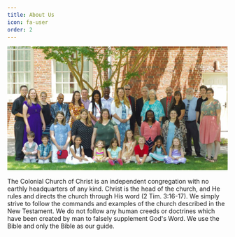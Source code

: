```yaml
---
title: About Us
icon: fa-user
order: 2
---
```


<a href="#" class="image featured"><img src="assets/images/CCoCGroup.jpg" alt="" /></a>

The Colonial Church of Christ is an independent congregation with no earthly headquarters of any kind. Christ is the head of the church, and 
He rules and directs the church through His word (2 Tim. 3:16-17). We simply strive to follow the commands and 
examples of the church described in the New Testament. We do not follow any human creeds or doctrines 
which have been created by man to falsely supplement God's Word. We use the Bible and only the Bible as our guide. 
